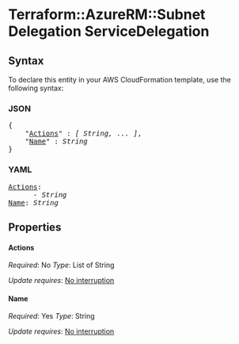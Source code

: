 # Terraform::AzureRM::Subnet Delegation ServiceDelegation

## Syntax

To declare this entity in your AWS CloudFormation template, use the following syntax:

### JSON

<pre>
{
    "<a href="#actions" title="Actions">Actions</a>" : <i>[ String, ... ]</i>,
    "<a href="#name" title="Name">Name</a>" : <i>String</i>
}
</pre>

### YAML

<pre>
<a href="#actions" title="Actions">Actions</a>: <i>
      - String</i>
<a href="#name" title="Name">Name</a>: <i>String</i>
</pre>

## Properties

#### Actions

_Required_: No
_Type_: List of String

_Update requires_: [No interruption](https://docs.aws.amazon.com/AWSCloudFormation/latest/UserGuide/using-cfn-updating-stacks-update-behaviors.html#update-no-interrupt)

#### Name

_Required_: Yes
_Type_: String

_Update requires_: [No interruption](https://docs.aws.amazon.com/AWSCloudFormation/latest/UserGuide/using-cfn-updating-stacks-update-behaviors.html#update-no-interrupt)

